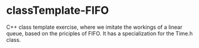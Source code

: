 # classTemplate-FIFO
C++ class template exercise, where we imitate the workings of a linear queue, based on the priciples of FIFO.
It has a specialization for the Time.h class.
